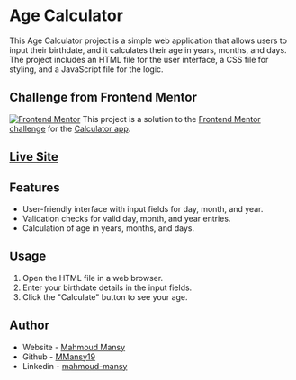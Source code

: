 # Age Calculator

This Age Calculator project is a simple web application that allows users to input their birthdate, and it calculates their age in years, months, and days. The project includes an HTML file for the user interface, a CSS file for styling, and a JavaScript file for the logic.

## Challenge from Frontend Mentor
[![Frontend Mentor](https://img.shields.io/badge/Frontend%20Mentor-Completed-brightgreen.svg)](https://www.frontendmentor.io/)
This project is a solution to the [Frontend Mentor challenge](https://www.frontendmentor.io/challenges/age-calculator-app-dF9DFFpj-Q) for the [Calculator app](https://main--mansy-age-calculator.netlify.app).

## [Live Site](https://main--mansy-age-calculator.netlify.app)
## Features
- User-friendly interface with input fields for day, month, and year.
- Validation checks for valid day, month, and year entries.
- Calculation of age in years, months, and days.
## Usage
1. Open the HTML file in a web browser.
2. Enter your birthdate details in the input fields.
3. Click the "Calculate" button to see your age.


## Author

- Website - [Mahmoud Mansy](https://mahmoud-mansy-portfolio.netlify.app/)
- Github - [MMansy19](https://github.com/MMansy19)
- Linkedin - [mahmoud-mansy](https://www.linkedin.com/in/mahmoud-mansy-a189a5232/)
